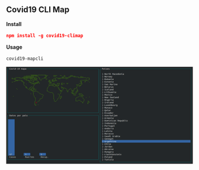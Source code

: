 ## Covid19 CLI Map

**Install**
``` json
npm install -g covid19-climap
```

**Usage**
```sh
covid19-mapcli
```

![Image](map.png)
